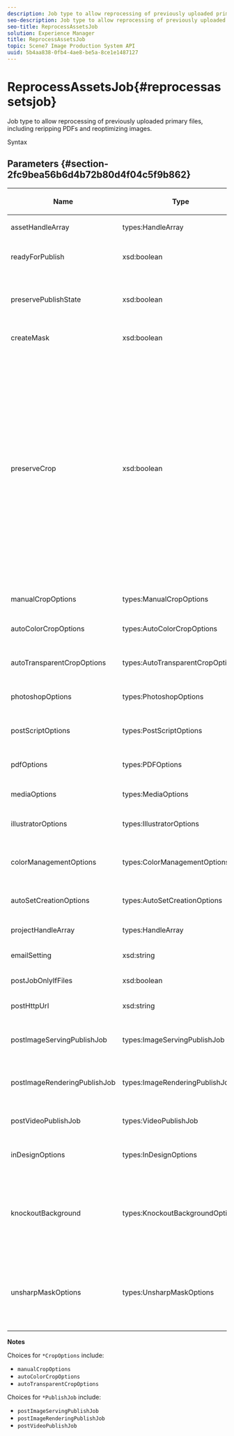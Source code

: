 ```yaml
---
description: Job type to allow reprocessing of previously uploaded primary files, including reripping PDFs and reoptimizing images.
seo-description: Job type to allow reprocessing of previously uploaded primary files, including reripping PDFs and reoptimizing images.
seo-title: ReprocessAssetsJob
solution: Experience Manager
title: ReprocessAssetsJob
topic: Scene7 Image Production System API
uuid: 5b4aa838-0fb4-4ae8-be5a-8ce1e1487127
---
```


# ReprocessAssetsJob{#reprocessassetsjob}

Job type to allow reprocessing of previously uploaded primary files, including reripping PDFs and reoptimizing images.

 Syntax 

## Parameters {#section-2fc9bea56b6d4b72b80d4f04c5f9b862}

<table id="table_04100BB8ABD84EF68B0A7CE3AD946414"> 
 <thead> 
  <tr> 
   <th colname="col1" class="entry"> <p>Name </p> </th> 
   <th colname="col2" class="entry"> <p>Type </p> </th> 
   <th colname="col3" class="entry"> <p>Description </p> </th> 
  </tr> 
 </thead>
 <tbody> 
  <tr> 
   <td colname="col1"> <p><span class="codeph"> <span class="varname"> assetHandleArray</span> </span> </p> </td> 
   <td colname="col2"> <p><span class="codeph"> types:HandleArray</span> </p> </td> 
   <td colname="col3"> <p>Asset handle. </p> </td> 
  </tr> 
  <tr> 
   <td colname="col1"> <p><span class="codeph"> <span class="varname"> readyForPublish</span> </span> </p> </td> 
   <td colname="col2"> <p><span class="codeph"> xsd:boolean</span> </p> </td> 
   <td colname="col3"> <p>Whether the files are marked ready for publishing. </p> </td> 
  </tr> 
  <tr> 
   <td colname="col1"> <p><span class="codeph"> <span class="varname"> preservePublishState</span> </span> </p> </td> 
   <td colname="col2"> <p><span class="codeph"> xsd:boolean</span> </p> </td> 
   <td colname="col3"> <p>Controls whether the publish state of an existing asset is preserved when overwriting. If not set, the company default setting is used. </p> </td> 
  </tr> 
  <tr> 
   <td colname="col1"> <p><span class="codeph"> <span class="varname"> createMask</span> </span> </p> </td> 
   <td colname="col2"> <p><span class="codeph"> xsd:boolean</span> </p> </td> 
   <td colname="col3"> <p>Whether to create a mask. </p> </td> 
  </tr> 
  <tr> 
   <td colname="col1"> <p><span class="codeph"> <span class="varname"> preserveCrop</span> </span> </p> </td> 
   <td colname="col2"> <p><span class="codeph"> xsd:boolean</span> </p> </td> 
   <td colname="col3"> <p>Controls preservation of any existing crop definition. Default is true.</p> <p>If you provide the manualCropOptions parameter and corresponding values, then the new values (excluding 0,0,0,0) are applied to the asset regardless of the preserveCrop value.</p><p>If you do <i>not</i> provide the manualCropOptions parameter, the value of preserveCrop is maintained. And, in case of true, the existing preserveCrop values are retained; in case of false, the preserveCrop values are removed.</p><p>Example:</p><p><p>&lt;preserveCrop&gt;false&lt;/preserveCrop&gt;<br />&lt;manualCropOptions&gt;<br />&nbsp;&nbsp; &lt;left&gt;190&lt;/left&gt;<br />&nbsp;&nbsp; &lt;right&gt;310&lt;/right&gt;<br />&nbsp;&nbsp; &lt;top&gt;160&lt;/top&gt;<br />&nbsp;&nbsp; &lt;bottom&gt;120&lt;/bottom&gt;<br />&lt;/manualCropOptions&gt;</p> </td> 
  </tr> 
  <tr> 
   <td colname="col1"> <p><span class="codeph"> <span class="varname"> manualCropOptions</span> </span> </p> </td> 
   <td colname="col2"> <p><span class="codeph"> types:ManualCropOptions</span> </p> </td> 
   <td colname="col3"> <p>Manual crop options. </p> </td> 
  </tr> 
  <tr> 
   <td colname="col1"> <p><span class="codeph"> <span class="varname"> autoColorCropOptions</span> </span> </p> </td> 
   <td colname="col2"> <p><span class="codeph"> types:AutoColorCropOptions</span> </p> </td> 
   <td colname="col3"> <p>Options for automatic crops of images based on color. </p> </td> 
  </tr> 
  <tr> 
   <td colname="col1"> <p><span class="codeph"> <span class="varname"> autoTransparentCropOptions</span> </span> </p> </td> 
   <td colname="col2"> <p><span class="codeph"> types:AutoTransparentCropOptions</span> </p> </td> 
   <td colname="col3"> <p>Removes white space from the edges of images, based on transparency. </p> </td> 
  </tr> 
  <tr> 
   <td colname="col1"> <p><span class="codeph"> <span class="varname"> photoshopOptions</span> </span> </p> </td> 
   <td colname="col2"> <p><span class="codeph"> types:PhotoshopOptions</span> </p> </td> 
   <td colname="col3"> <p>Options for uploading Photoshop files to the Image Server. </p> </td> 
  </tr> 
  <tr> 
   <td colname="col1"> <p><span class="codeph"> <span class="varname"> postScriptOptions</span> </span> </p> </td> 
   <td colname="col2"> <p><span class="codeph"> types:PostScriptOptions</span> </p> </td> 
   <td colname="col3"> <p>Options for uploading PostScript files to the Image Server. </p> </td> 
  </tr> 
  <tr> 
   <td colname="col1"> <p><span class="codeph"> <span class="varname"> pdfOptions</span> </span> </p> </td> 
   <td colname="col2"> <p><span class="codeph"> types:PDFOptions</span> </p> </td> 
   <td colname="col3"> <p>Options for uploading PDF files to the Image Server. </p> </td> 
  </tr> 
  <tr> 
   <td colname="col1"> <p><span class="codeph"> <span class="varname"> mediaOptions</span> </span> </p> </td> 
   <td colname="col2"> <p><span class="codeph"> types:MediaOptions</span> </p> </td> 
   <td colname="col3"> <p>A/V media file options. </p> </td> 
  </tr> 
  <tr> 
   <td colname="col1"> <p><span class="codeph"> <span class="varname"> illustratorOptions</span> </span> </p> </td> 
   <td colname="col2"> <p><span class="codeph"> types:IllustratorOptions</span> </p> </td> 
   <td colname="col3"> <p>Options for uploading Illustrator files to the Image Server. </p> </td> 
  </tr> 
  <tr> 
   <td colname="col1"> <p><span class="codeph"> <span class="varname"> colorManagementOptions</span> </span> </p> </td> 
   <td colname="col2"> <p><span class="codeph"> types:ColorManagementOptions</span> </p> </td> 
   <td colname="col3"> <p>Options that you can specify during an upload. The set affects how the color is managed for the upload. </p> </td> 
  </tr> 
  <tr> 
   <td colname="col1"> <p><span class="codeph"> <span class="varname"> autoSetCreationOptions</span> </span> </p> </td> 
   <td colname="col2"> <p><span class="codeph"> types:AutoSetCreationOptions</span> </p> </td> 
   <td colname="col3"> <p>Array of automatic set generation scripts to apply to uploaded files. </p> </td> 
  </tr> 
  <tr> 
   <td colname="col1"> <p><span class="codeph"> <span class="varname"> projectHandleArray</span> </span> </p> </td> 
   <td colname="col2"> <p><span class="codeph"> types:HandleArray</span> </p> </td> 
   <td colname="col3"> <p>An array of project handles. </p> </td> 
  </tr> 
  <tr> 
   <td colname="col1"> <p><span class="codeph"> <span class="varname"> emailSetting</span> </span> </p> </td> 
   <td colname="col2"> <p><span class="codeph"> xsd:string</span> </p> </td> 
   <td colname="col3"> <p>Options for email settings. </p> </td> 
  </tr> 
  <tr> 
   <td colname="col1"> <p><span class="codeph"> <span class="varname"> postJobOnlyIfFiles</span> </span> </p> </td> 
   <td colname="col2"> <p><span class="codeph"> xsd:boolean</span> </p> </td> 
   <td colname="col3"> <p>Whether to upload only files. </p> </td> 
  </tr> 
  <tr> 
   <td colname="col1"> <p><span class="codeph"> <span class="varname"> postHttpUrl</span> </span> </p> </td> 
   <td colname="col2"> <p><span class="codeph"> xsd:string</span> </p> </td> 
   <td colname="col3"> <p>URL to file upload location. </p> </td> 
  </tr> 
  <tr> 
   <td colname="col1"> <p><span class="codeph"> <span class="varname"> postImageServingPublishJob</span> </span> </p> </td> 
   <td colname="col2"> <p><span class="codeph"> types:ImageServingPublishJob</span> </p> </td> 
   <td colname="col3"> <p>Job details for an image serving publish job to be run after the upload is complete. </p> </td> 
  </tr> 
  <tr> 
   <td colname="col1"> <p><span class="codeph"> <span class="varname"> postImageRenderingPublishJob</span> </span> </p> </td> 
   <td colname="col2"> <p><span class="codeph"> types:ImageRenderingPublishJob</span> </p> </td> 
   <td colname="col3"> <p>Job details for an image rendering publish job to be run after the upload is complete. </p> </td> 
  </tr> 
  <tr> 
   <td colname="col1"> <p><span class="codeph"> <span class="varname"> postVideoPublishJob</span> </span> </p> </td> 
   <td colname="col2"> <p><span class="codeph"> types:VideoPublishJob</span> </p> </td> 
   <td colname="col3"> <p>Job details for a video publish job to be run after the upload is complete. </p> </td> 
  </tr> 
  <tr> 
   <td colname="col1"> <p><span class="codeph"> <span class="varname"> inDesignOptions</span> </span> </p> </td> 
   <td colname="col2"> <p><span class="codeph"> types:InDesignOptions</span> </p> </td> 
   <td colname="col3"> <p>Options for uploading InDesign files to the image server. </p> </td> 
  </tr> 
  <tr> 
   <td colname="col1"> <p><span class="codeph"> <span class="varname"> knockoutBackground</span> </span> </p> </td> 
   <td colname="col2"> <p><span class="codeph"> types:KnockoutBackgroundOptions</span> </p> </td> 
   <td colname="col3"> <p>Mask the background for selected images. This lets you overlay them in other layers with a transparency outside of subject image. </p> <p>Optional. </p> <p>See<a href="../../types/c-data-types/r-knockout-background-options.md#reference-9196371848964d91842b337640791c9c" format="dita" scope="local"> KnockoutBackgroundOptions</a> </p> </td> 
  </tr> 
  <tr> 
   <td colname="col1"> <p><span class="codeph"> <span class="varname"> unsharpMaskOptions</span> </span> </p> </td> 
   <td colname="col2"> <p><span class="codeph"> types:UnsharpMaskOptions</span> </p> </td> 
   <td colname="col3"> <p>Options that let you control unsharp mask settings when creating an optimized pyramid TIF file. Use these settings to help improve image sharpness. </p> <p>See <a href="https://docs.adobe.com/content/help/en/dynamic-media-developer-resources/image-production-api/data-types/r-unsharp-mask-options.html"> UnsharpMaskOptions</a>. </p> </td> 
  </tr> 
 </tbody> 
</table>

**Notes**

Choices for `*CropOptions` include:

* `manualCropOptions` 
* `autoColorCropOptions` 
* `autoTransparentCropOptions`

Choices for `*PublishJob` include:

* `postImageServingPublishJob` 
* `postImageRenderingPublishJob` 
* `postVideoPublishJob`

